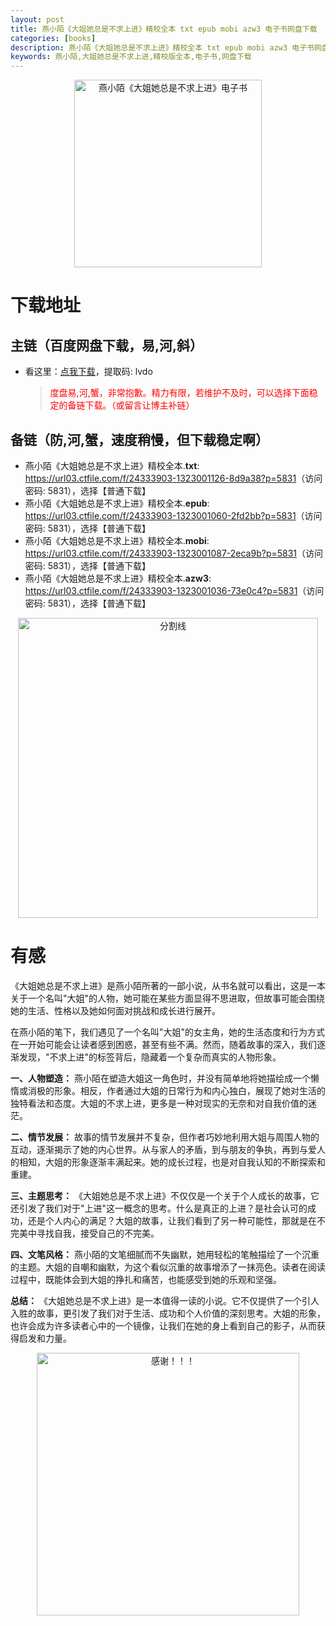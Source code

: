 ```yaml
---
layout: post
title: 燕小陌《大姐她总是不求上进》精校全本 txt epub mobi azw3 电子书网盘下载
categories: [books]
description: 燕小陌《大姐她总是不求上进》精校全本 txt epub mobi azw3 电子书网盘下载：https://qweree.cn/index.php/471/
keywords: 燕小陌,大姐她总是不求上进,精校版全本,电子书,网盘下载
---
```


<div align="center"><img src="http://qweree.cn/wp-content/uploads/2024/07/15576.webp" alt="燕小陌《大姐她总是不求上进》电子书" width="300px" height="auto"></div>

# 下载地址

## 主链（百度网盘下载，易,河,斜）

- 看这里：[点我下载](https://pan.baidu.com/s/1qZRtufNxueSwGGkzsLIB5A?pwd=lvdo)，提取码: lvdo

  > <p style="color:red" >度盘易,河,蟹，非常抱歉。精力有限，若维护不及时，可以选择下面稳定的备链下载。（或留言让博主补链）</p>

## 备链（防,河,蟹，速度稍慢，但下载稳定啊）

- 燕小陌《大姐她总是不求上进》精校全本.**txt**: <https://url03.ctfile.com/f/24333903-1323001126-8d9a38?p=5831>（访问密码: 5831），选择【普通下载】
- 燕小陌《大姐她总是不求上进》精校全本.**epub**: <https://url03.ctfile.com/f/24333903-1323001060-2fd2bb?p=5831>（访问密码: 5831），选择【普通下载】
- 燕小陌《大姐她总是不求上进》精校全本.**mobi**: <https://url03.ctfile.com/f/24333903-1323001087-2eca9b?p=5831>（访问密码: 5831），选择【普通下载】
- 燕小陌《大姐她总是不求上进》精校全本.**azw3**: <https://url03.ctfile.com/f/24333903-1323001036-73e0c4?p=5831>（访问密码: 5831），选择【普通下载】

<div align="center"><img src="https://pic.imgdb.cn/item/6612476468eb935713c85291.gif" alt="分割线" width="480px" height="auto"/></div>

# 有感

《大姐她总是不求上进》是燕小陌所著的一部小说，从书名就可以看出，这是一本关于一个名叫"大姐"的人物，她可能在某些方面显得不思进取，但故事可能会围绕她的生活、性格以及她如何面对挑战和成长进行展开。

在燕小陌的笔下，我们遇见了一个名叫"大姐"的女主角，她的生活态度和行为方式在一开始可能会让读者感到困惑，甚至有些不满。然而，随着故事的深入，我们逐渐发现，"不求上进"的标签背后，隐藏着一个复杂而真实的人物形象。

**一、人物塑造：**
燕小陌在塑造大姐这一角色时，并没有简单地将她描绘成一个懒惰或消极的形象。相反，作者通过大姐的日常行为和内心独白，展现了她对生活的独特看法和态度。大姐的不求上进，更多是一种对现实的无奈和对自我价值的迷茫。

**二、情节发展：**
故事的情节发展并不复杂，但作者巧妙地利用大姐与周围人物的互动，逐渐揭示了她的内心世界。从与家人的矛盾，到与朋友的争执，再到与爱人的相知，大姐的形象逐渐丰满起来。她的成长过程，也是对自我认知的不断探索和重建。

**三、主题思考：**
《大姐她总是不求上进》不仅仅是一个关于个人成长的故事，它还引发了我们对于"上进"这一概念的思考。什么是真正的上进？是社会认可的成功，还是个人内心的满足？大姐的故事，让我们看到了另一种可能性，那就是在不完美中寻找自我，接受自己的不完美。

**四、文笔风格：**
燕小陌的文笔细腻而不失幽默，她用轻松的笔触描绘了一个沉重的主题。大姐的自嘲和幽默，为这个看似沉重的故事增添了一抹亮色。读者在阅读过程中，既能体会到大姐的挣扎和痛苦，也能感受到她的乐观和坚强。

**总结：**
《大姐她总是不求上进》是一本值得一读的小说。它不仅提供了一个引人入胜的故事，更引发了我们对于生活、成功和个人价值的深刻思考。大姐的形象，也许会成为许多读者心中的一个镜像，让我们在她的身上看到自己的影子，从而获得启发和力量。

<div align="center"><img src="https://pic.imgdb.cn/item/661246bf68eb935713c7f81c.gif" alt="感谢！！！" width="420px" height="auto"/></div>
